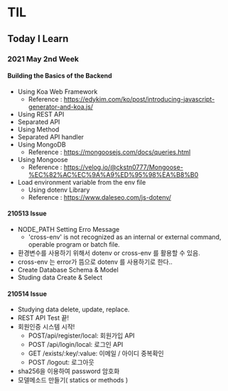 # TIL
## Today I Learn
### 2021 May 2nd Week

#### Building the Basics of the Backend
  * Using Koa Web Framework
    * Reference : https://edykim.com/ko/post/introducing-javascript-generator-and-koa.js/
  * Using REST API
  * Separated API
  * Using Method
  * Separated API handler
  * Using MongoDB
    * Reference : https://mongoosejs.com/docs/queries.html
  * Using Mongoose
    * Reference : https://velog.io/@ckstn0777/Mongoose-%EC%82%AC%EC%9A%A9%ED%95%98%EA%B8%B0
  * Load environment variable from the env file
    * Using dotenv Library
    * Reference : https://www.daleseo.com/js-dotenv/

#### 210513 Issue
  * NODE_PATH Setting Erro Message
    * 'cross-env' is not recognized as an internal or external command, operable program or batch file.
  * 환경변수를 사용하기 위해서 dotenv or cross-env 를 활용할 수 있음.
  * cross-env 는 error가 뜸으로 dotenv 를 사용하기로 한다..
  * Create Database Schema & Model
  * Studing data Create & Select

#### 210514 Issue
  * Studying data delete, update, replace.
  * REST API Test 끝!
  * 회원인증 시스템 시작!
    * POST/api/register/local: 회원가입 API
    * POST /api/login/local: 로그인 API
    * GET /exists/:key/:value: 이메일 / 아이디 중복확인
    * POST /logout: 로그아웃
  * sha256을 이용하여 password 암호화
  * 모델메소드 만들기( statics or methods )
